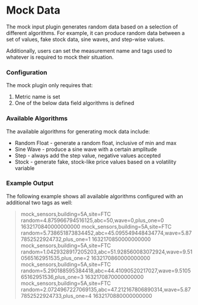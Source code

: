 # Mock Data

The mock input plugin generates random data based on a selection of different
algorithms. For example, it can produce random data between a set of values,
fake stock data, sine waves, and step-wise values.

Additionally, users can set the measurement name and tags used to whatever is
required to mock their situation.

### Configuration

The mock plugin only requires that:

1) Metric name is set
2) One of the below data field algorithms is defined

### Available Algorithms

The available algorithms for generating mock data include:

* Random Float - generate a random float, inclusive of min and max
* Sine Wave - produce a sine wave with a certain amplitude
* Step - always add the step value, negative values accepted
* Stock - generate fake, stock-like price values based on a volatility variable

### Example Output

The following example shows all available algorithms configured with an
additional two tags as well:

> mock_sensors,building=5A,site=FTC random=4.875966794516125,abc=50,wave=0,plus_one=0 1632170840000000000
> mock_sensors,building=5A,site=FTC random=5.738651873834452,abc=45.095549448434774,wave=5.877852522924732,plus_one=1 1632170850000000000
> mock_sensors,building=5A,site=FTC random=1.0429328917205203,abc=51.928560083072924,wave=9.510565162951535,plus_one=2 1632170860000000000
> mock_sensors,building=5A,site=FTC random=5.290188595384418,abc=44.41090520217027,wave=9.510565162951536,plus_one=3 1632170870000000000
> mock_sensors,building=5A,site=FTC random=2.0724967227069135,abc=47.212167806890314,wave=5.877852522924733,plus_one=4 1632170880000000000
